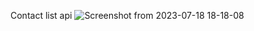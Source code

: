 Contact list api ![Screenshot from 2023-07-18 18-18-08](https://github.com/Ndifoinhilary/contact-api-list/assets/70800267/60023a38-fc29-4252-9f86-7e6af141b9b9)
